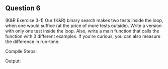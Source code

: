## Question 6

(K&R Exercise 3-1) Our (K&R) binary search makes two tests inside the loop, when one would suffice (at the price of more tests outside). Write a version with only one test inside the loop. Also, write a main function that calls the function with 3 different examples. If you're curious, you can also measure the difference in run-time.

Compile Steps:

Output:
